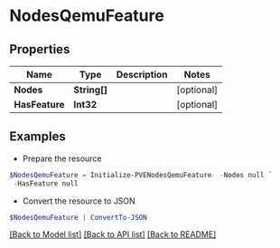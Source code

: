 # NodesQemuFeature
## Properties

Name | Type | Description | Notes
------------ | ------------- | ------------- | -------------
**Nodes** | **String[]** |  | [optional] 
**HasFeature** | **Int32** |  | [optional] 

## Examples

- Prepare the resource
```powershell
$NodesQemuFeature = Initialize-PVENodesQemuFeature  -Nodes null `
 -HasFeature null
```

- Convert the resource to JSON
```powershell
$NodesQemuFeature | ConvertTo-JSON
```

[[Back to Model list]](../README.md#documentation-for-models) [[Back to API list]](../README.md#documentation-for-api-endpoints) [[Back to README]](../README.md)

